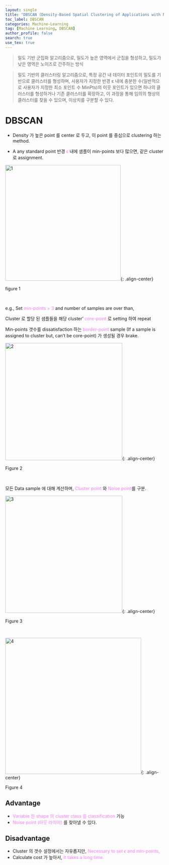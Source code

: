 ```yaml
---
layout: single
title: "DBSCAN (Density-Based Spatial Clustering of Applications with Noise)"
toc_label: DBSCAN
categories: Machine-Learning
tag: [Machine Learning, DBSCAN]
author_profile: false
search: true
use_tex: true
---
```


> 밀도 기반 군집화 알고리즘으로, 밀도가 높은 영역에서 군집을 형성하고, 밀도가 낮은 영역은 노이즈로 간주하는 방식

> 밀도 기반의 클러스터링 알고리즘으로, 특정 공간 내 데이터 포인트의 밀도를 기반으로 클러스터를 형성하며, 
> 사용자가 지정한 반경 ε 내에 충분한 수(일반적으로 사용자가 지정한 최소 포인트 수 MinPts)의 이웃 포인트가 있으면 하나의 클러스터를 형성하거나 기존 클러스터를 확장하고, 
> 이 과정을 통해 임의의 형상의 클러스터를 찾을 수 있으며, 이상치를 구분할 수 있다.

# DBSCAN

- Density 가 높은 point 를 center 로 두고, 이 point 를 중심으로 clustering 하는 method.

- A any standard point 반경 <span style='color:#ff7fff'>$\epsilon$</span> 내에 샘플이 min-points 보다 많으면, 같은 cluster 로 assignment.

<img width="367" alt="1" src="https://github.com/woo-kyu/woo-kyu.github.io/assets/102133610/bf7c26fa-a31c-4e5f-a0fa-70eac7c7d62b">{: .align-center}

figure 1

<br>

e.g., Set <span style='color:#ff7fff'>min-points = 3</span> and number of samples are over than,

Cluster 로 할당 된 샘플들을 해당 cluster’ <span style='color:#ff7fff'>core-point</span> 로 setting 하여 repeat

Min-points 갯수를 dissatisfaction 하는 <span style='color:#ff7fff'>border-point</span> sample (If a sample is assigned to cluster but, can’t be core-point) 가 생성될 경우 brake.

<img width="372" alt="2" src="https://github.com/woo-kyu/woo-kyu.github.io/assets/102133610/16a335be-ab1a-4885-9f1d-f31486534988">{: .align-center}

Figure 2

<br>

모든 Data sample 에 대해 계산하며, <span style='color:#ff7fff'>Cluster point</span> 와 <span style='color:#ff7fff'>Noise point</span>를 구분.


<img width="372" alt="3" src="https://github.com/woo-kyu/woo-kyu.github.io/assets/102133610/fb9c29fd-13cf-4579-ad6e-5b94eb9d3844">{: .align-center}

Figure 3

<br>

<img width="432" alt="4" src="https://github.com/woo-kyu/woo-kyu.github.io/assets/102133610/64a80c67-50f0-49b2-9ac2-0db3ed8f2bd4">{: .align-center}


Figure 4


## Advantage

- <span style='color:#ff7fff'>Variable 한 shape 의 cluster class 를 classification</span> 가능
- <span style='color:#ff7fff'>Noise point (아웃 라이어)</span> 를 찾아낼 수 있다.

## Disadvantage

- Cluster 의 갯수 설정에서는 자유롭지만, <span style='color:#ff7fff'>Necessary to set $\epsilon$ and min-points,</span>
- Calculate cost 가 높아서, <span style='color:#ff7fff'>It takes a long time.</span>